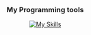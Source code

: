 <!DOCTYPE html>
<html lang="pt-br">
<head>
    <meta charset="UTF-8">
    <meta name="viewport" content="width=device-width, initial-scale=1.0">
   
    
</head>
<body>
    <marquee><h1 align="center" color="light-blue">Meu Próprio Read-me</h1></marquee>
    
<div align="center">
  <h3>My Programming tools</h3>

  [![My Skills](https://skillicons.dev/icons?i=html,css,js,postman,github,vscode)](https://skillicons.dev)
</div>
</body>
</html>

